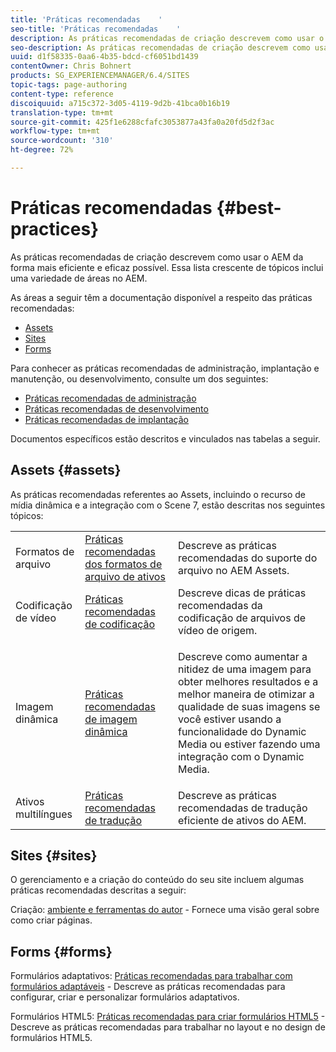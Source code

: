 ```yaml
---
title: 'Práticas recomendadas    '
seo-title: 'Práticas recomendadas    '
description: As práticas recomendadas de criação descrevem como usar o AEM da forma mais eficiente e eficaz possível. Essa lista crescente de tópicos inclui uma variedade de áreas no AEM.
seo-description: As práticas recomendadas de criação descrevem como usar o AEM da forma mais eficiente e eficaz possível. Essa lista crescente de tópicos inclui uma variedade de áreas no AEM.
uuid: d1f58335-0aa6-4b35-bdcd-cf6051bd1439
contentOwner: Chris Bohnert
products: SG_EXPERIENCEMANAGER/6.4/SITES
topic-tags: page-authoring
content-type: reference
discoiquuid: a715c372-3d05-4119-9d2b-41bca0b16b19
translation-type: tm+mt
source-git-commit: 425f1e6288cfafc3053877a43fa0a20fd5d2f3ac
workflow-type: tm+mt
source-wordcount: '310'
ht-degree: 72%

---
```



# Práticas recomendadas    {#best-practices}

As práticas recomendadas de criação descrevem como usar o AEM da forma mais eficiente e eficaz possível. Essa lista crescente de tópicos inclui uma variedade de áreas no AEM.

As áreas a seguir têm a documentação disponível a respeito das práticas recomendadas:

* [Assets](#assets)
* [Sites](#sites)
* [Forms](#forms)

Para conhecer as práticas recomendadas de administração, implantação e manutenção, ou desenvolvimento, consulte um dos seguintes:

* [Práticas recomendadas de administração](/help/sites-administering/administer-best-practices.md)
* [Práticas recomendadas de desenvolvimento](/help/sites-developing/best-practices.md)
* [Práticas recomendadas de implantação](/help/sites-deploying/best-practices.md)

Documentos específicos estão descritos e vinculados nas tabelas a seguir.

## Assets {#assets}

As práticas recomendadas referentes ao Assets, incluindo o recurso de mídia dinâmica e a integração com o Scene 7, estão descritas nos seguintes tópicos:

<table> 
 <tbody>
  <tr>
   <td>Formatos de arquivo</td> 
   <td><a href="/help/assets/assets-file-format-best-practices.md">Práticas recomendadas dos formatos de arquivo de ativos</a></td> 
   <td>Descreve as práticas recomendadas do suporte do arquivo no AEM Assets.</td> 
  </tr>
  <tr>
   <td>Codificação de vídeo</td> 
   <td><a href="/help/assets/video.md#best-practices-for-encoding-videos">Práticas recomendadas de codificação</a></td> 
   <td>Descreve dicas de práticas recomendadas da codificação de arquivos de vídeo de origem.</td> 
  </tr>
  <tr>
   <td>Imagem dinâmica</td> 
   <td><a href="/help/assets/best-practices-for-optimizing-the-quality-of-your-images.md">Práticas recomendadas de imagem dinâmica</a></td> 
   <td><p>Descreve como aumentar a nitidez de uma imagem para obter melhores resultados e a melhor maneira de otimizar a qualidade de suas imagens se você estiver usando a funcionalidade do Dynamic Media ou estiver fazendo uma integração com o Dynamic Media. </p> </td> 
  </tr>
  <tr>
   <td>Ativos multilíngues</td> 
   <td><a href="/help/assets/best-practices-for-translating-assets-efficiently.md">Práticas recomendadas de tradução</a></td> 
   <td>Descreve as práticas recomendadas de tradução eficiente de ativos do AEM.</td> 
  </tr>
 </tbody>
</table>

## Sites {#sites}

O gerenciamento e a criação do conteúdo do seu site incluem algumas práticas recomendadas descritas a seguir:

Criação: [ambiente e ferramentas do autor](/help/sites-classic-ui-authoring/classic-page-author-env-tools.md) - Fornece uma visão geral sobre como criar páginas.

## Forms {#forms}

Formulários adaptativos: [Práticas recomendadas para trabalhar com formulários adaptáveis](/help/forms/using/adaptive-forms-best-practices.md) - Descreve as práticas recomendadas para configurar, criar e personalizar formulários adaptativos.

Formulários HTML5: [Práticas recomendadas para criar formulários HTML5](/help/forms/using/best-practices-for-html5-forms.md) - Descreve as práticas recomendadas para trabalhar no layout e no design de formulários HTML5.
